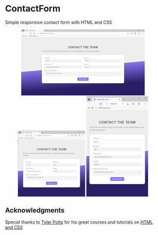 # ContactForm
Simple responsive contact form with HTML and CSS

<p align="center">
  <img src="https://github.com/enriquedlh97/ContactForm/blob/main/screenshots/sc-1.PNG" width="400">
  <img src="https://github.com/enriquedlh97/ContactForm/blob/main/screenshots/sc-2.PNG" width="218">
  <img src="https://github.com/enriquedlh97/ContactForm/blob/main/screenshots/sc-3.PNG" width="200">
</p>

## Acknowledgments

Special thanks to [Tyler Potts](https://github.com/TylerPottsDev) for his great courses and tutorials on [HTML and CSS](https://www.youtube.com/c/TylerPotts/featured)
